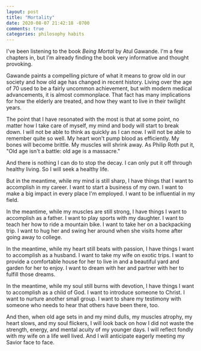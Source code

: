```yaml
---
layout: post
title: "Mortality"
date: 2020-08-07 21:42:18 -0700
comments: true
categories: philosophy habits
---
```


I've been listening to the book *Being Mortal* by Atul Gawande. I'm a few chapters in, but I'm already finding the book very informative and thought provoking.

Gawande paints a compelling picture of what it means to grow old in our society and how old age has changed in recent history. Living over the age of 70 used to be a fairly uncommon achievement, but with modern medical advancements, it is almost commonplace. That fact has many implications for how the elderly are treated, and how they want to live in their twilight years.

The point that I have resonated with the most is that at some point, no matter how I take care of myself, my mind and body will start to break down. I will not be able to think as quickly as I can now. I will not be able to remember quite so well. My heart won't pump blood as efficiently. My bones will become brittle. My muscles will shrink away. As Philip Roth put it, "Old age isn't a battle: old age is a massacre."

And there is nothing I can do to stop the decay. I can only put it off through healthy living. So I will seek a healthy life.

But in the meantime, while my mind is still sharp, I have things that I want to accomplish in my career. I want to start a business of my own. I want to make a big impact in every place I'm employed. I want to be influential in my field.

In the meantime, while my muscles are still strong, I have things I want to accomplish as a father. I want to play sports with my daughter. I want to teach her how to ride a mountain bike. I want to take her on a backpacking trip. I want to hug her and swing her around when she visits home after going away to college.

In the meantime, while my heart still beats with passion, I have things I want to accomplish as a husband. I want to take my wife on exotic trips. I want to provide a comfortable house for her to live in and a beautiful yard and garden for her to enjoy. I want to dream with her and partner with her to fulfill those dreams.

In the meantime, while my soul still burns with devotion, I have things I want to accomplish as a child of God. I want to introduce someone to Christ. I want to nurture another small group. I want to share my testimony with someone who needs to hear that others have been there, too.

And then, when old age sets in and my mind dulls, my muscles atrophy, my heart slows, and my soul flickers, I will look back on how I did not waste the strength, energy, and mental acuity of my younger days. I will reflect fondly with my wife on a life well lived. And I will anticipate eagerly meeting my Savior face to face.